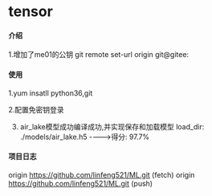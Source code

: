 # tensor

#### 介绍
1.增加了me01的公钥
git remote set-url origin git@gitee:


#### 使用
1.yum insatll python36,git

2.配置免密钥登录


3. air_lake模型成功编译成功,并实现保存和加载模型
   load_dir: ./models/air_lake.h5  ---->得分: 97.7%
   
#### 项目日志

origin	https://github.com/linfeng521/ML.git (fetch)
origin	https://github.com/linfeng521/ML.git (push)
